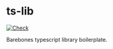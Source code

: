 # ts-lib

[![Check](https://github.com/jessekelly881/ts-lib/actions/workflows/check.yml/badge.svg)](https://github.com/jessekelly881/ts-lib/actions/workflows/check.yml)

Barebones typescript library boilerplate.
